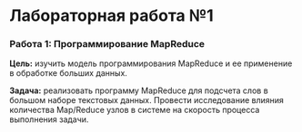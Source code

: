 # Лабораторная работа №1

### Работа 1: Программирование MapReduce

**Цель:** изучить модель программирования MapReduce и ее применение в обработке больших данных.

**Задача:** реализовать программу MapReduce для подсчета слов в большом наборе текстовых данных. Провести исследование влияния количества Map/Reduce узлов в системе на скорость процесса выполнения задачи.